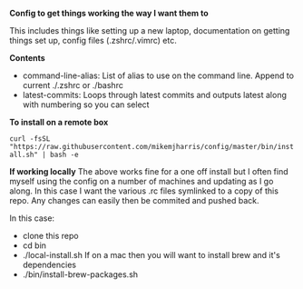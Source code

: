 **Config to get things working the way I want them to**

This includes things like setting up a new laptop, documentation on getting things set up, config files (.zshrc/.vimrc) etc.

**Contents**
- command-line-alias:  List of alias to use on the command line.  Append to current ./.zshrc or ./bashrc
- latest-commits: Loops through latest commits and outputs latest along with numbering so you can select 


**To install on a remote box**  

```curl -fsSL "https://raw.githubusercontent.com/mikemjharris/config/master/bin/install.sh" | bash -e```

**If working locally**
The above works fine for a one off install but I often find myself using the config on a number of machines and updating as I go along.
In this case I want the various .rc files symlinked to a copy of this repo.  Any changes can easily then be commited and pushed back.

In this case:
- clone this repo
- cd bin
- ./local-install.sh
If on a mac then you will want to install brew and it's dependencies
- ./bin/install-brew-packages.sh



